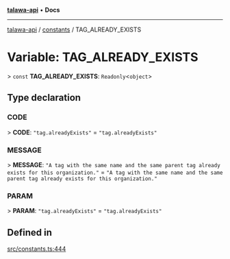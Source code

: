 [**talawa-api**](../../README.md) • **Docs**

***

[talawa-api](../../modules.md) / [constants](../README.md) / TAG\_ALREADY\_EXISTS

# Variable: TAG\_ALREADY\_EXISTS

\> `const` **TAG\_ALREADY\_EXISTS**: `Readonly`\<`object`\>

## Type declaration

### CODE

\> **CODE**: `"tag.alreadyExists"` = `"tag.alreadyExists"`

### MESSAGE

\> **MESSAGE**: `"A tag with the same name and the same parent tag already exists for this organization."` = `"A tag with the same name and the same parent tag already exists for this organization."`

### PARAM

\> **PARAM**: `"tag.alreadyExists"` = `"tag.alreadyExists"`

## Defined in

[src/constants.ts:444](https://github.com/PalisadoesFoundation/talawa-api/blob/2f8fb6988cd34004fbbf76550c8eef691b861a19/src/constants.ts#L444)
